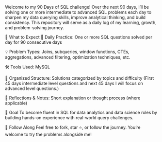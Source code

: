 Welcome to my 90 Days of SQL challenge!
Over the next 90 days, I’ll be solving one or more intermediate to advanced SQL problems each day to sharpen my data querying skills, improve analytical thinking, and build consistency. This repository will serve as a daily log of my learning, growth, and problem-solving journey.

📌 What to Expect
📅 Daily Practice: One or more SQL questions solved per day for 90 consecutive days

💡 Problem Types: Joins, subqueries, window functions, CTEs, aggregations, advanced filtering, optimization techniques, etc.

🛠️ Tools Used: MySQL

📁 Organized Structure: Solutions categorized by topics and difficulty (First 45 days intermediate level questions and next 45 days I will focus on advanced level questions.)

🧠 Reflections & Notes: Short explanation or thought process (where applicable)

🎯 Goal
To become fluent in SQL for data analytics and data science roles by building hands-on experience with real-world query challenges.

🚀 Follow Along
Feel free to fork, star ⭐, or follow the journey. You’re welcome to try the problems alongside me!

